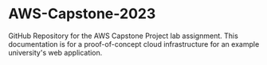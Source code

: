 # AWS-Capstone-2023
GitHub Repository for the AWS Capstone Project lab assignment. This documentation is for a proof-of-concept cloud infrastructure for an example university's web application.

